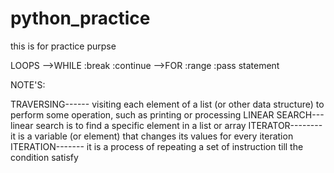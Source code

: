 # python_practice
this is for practice purpse

LOOPS
-->WHILE
   :break
   :continue
-->FOR
   :range 
   :pass statement



NOTE'S:
 
TRAVERSING------ visiting each element of a list (or other data structure) to perform some operation, such as printing or processing
LINEAR SEARCH--- linear search is to find a specific element in a list or array
ITERATOR-------- it is a variable (or element) that changes its values for every iteration 
ITERATION------- it is a process of repeating a set of instruction till the condition satisfy    